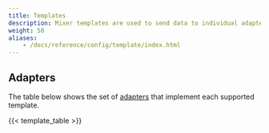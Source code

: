 ```yaml
---
title: Templates
description: Mixer templates are used to send data to individual adapters.
weight: 50
aliases:
    - /docs/reference/config/template/index.html
---
```


## Adapters

The table below shows the set of [adapters](/docs/reference/config/policy-and-telemetry/adapters) that implement each supported template.

{{< template_table >}}
